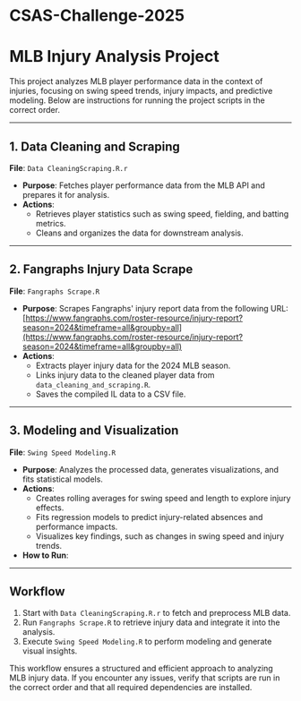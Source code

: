 # CSAS-Challenge-2025
# MLB Injury Analysis Project

This project analyzes MLB player performance data in the context of injuries, focusing on swing speed trends, injury impacts, and predictive modeling. Below are instructions for running the project scripts in the correct order.

---

## **1. Data Cleaning and Scraping**
**File**: `Data CleaningScraping.R.r`

- **Purpose**: Fetches player performance data from the MLB API and prepares it for analysis.
- **Actions**:
  - Retrieves player statistics such as swing speed, fielding, and batting metrics.
  - Cleans and organizes the data for downstream analysis.

---

## **2. Fangraphs Injury Data Scrape**
**File**: `Fangraphs Scrape.R`

- **Purpose**: Scrapes Fangraphs' injury report data from the following URL:  
  [https://www.fangraphs.com/roster-resource/injury-report?season=2024&timeframe=all&groupby=all](https://www.fangraphs.com/roster-resource/injury-report?season=2024&timeframe=all&groupby=all)
- **Actions**:
  - Extracts player injury data for the 2024 MLB season.
  - Links injury data to the cleaned player data from `data_cleaning_and_scraping.R`.
  - Saves the compiled IL data to a CSV file.

---

## **3. Modeling and Visualization**
**File**: `Swing Speed Modeling.R`

- **Purpose**: Analyzes the processed data, generates visualizations, and fits statistical models.
- **Actions**:
  - Creates rolling averages for swing speed and length to explore injury effects.
  - Fits regression models to predict injury-related absences and performance impacts.
  - Visualizes key findings, such as changes in swing speed and injury trends.
- **How to Run**:
 
---

## **Workflow**
1. Start with `Data CleaningScraping.R.r` to fetch and preprocess MLB data.
2. Run `Fangraphs Scrape.R` to retrieve injury data and integrate it into the analysis.
3. Execute `Swing Speed Modeling.R` to perform modeling and generate visual insights.

This workflow ensures a structured and efficient approach to analyzing MLB injury data. If you encounter any issues, verify that scripts are run in the correct order and that all required dependencies are installed.
